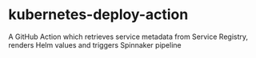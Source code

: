 # kubernetes-deploy-action
A GitHub Action which retrieves service metadata from Service Registry, renders Helm values and triggers Spinnaker pipeline

